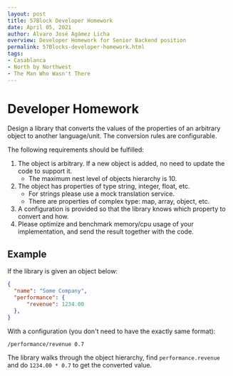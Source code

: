 ```yaml
---
layout: post
title: 57Block Developer Homework
date: April 05, 2021
author: Álvaro José Agámez Licha
overview: Developer Homework for Senior Backend position
permalink: 57Blocks-developer-homework.html
tags:
- Casablanca
- North by Northwest
- The Man Who Wasn't There
---
```


# Developer Homework

Design a library that converts the values of the properties of an arbitrary object to another language/unit. The conversion rules are configurable.

The following requirements should be fulfilled:

1. The object is arbitrary. If a new object is added, no need to update the code to support it.
   * The maximum nest level of objects hierarchy is 10.
2. The object has properties of type string, integer, float, etc.
   * For strings please use a mock translation service.
   * There are properties of complex type: map, array, object, etc.
3. A configuration is provided so that the library knows which property to convert and how.
4. Please optimize and benchmark memory/cpu usage of your implementation, and send the result together with the code.

## Example

If the library is given an object below:

```json
{
  "name": "Some Company",
  "performance": {
      "revenue": 1234.00
  },
}
```

With a configuration (you don't need to have the exactly same format):

```
/performance/revenue 0.7
```

The library walks through the object hierarchy, find `performance.revenue` and do `1234.00 * 0.7` to get the converted value.
